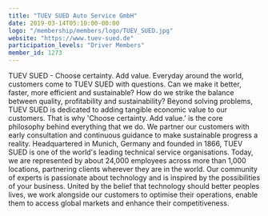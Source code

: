 ```yaml
---
title: "TUEV SUED Auto Service GmbH"
date: 2019-03-14T05:10:00-00:00
logo: "/membership/members/logo/TUEV_SUED.jpg"
website: "https://www.tuev-sued.de"
participation_levels: "Driver Members"
member_id: 1273
---
```


TUEV SUED - Choose certainty. Add value. Everyday around the world, customers come to TUEV SUED with questions. Can we make it better, faster, more efficient and sustainable? How do we strike the balance between quality, profitability and sustainability? Beyond solving problems, TUEV SUED is dedicated to adding tangible economic value to our customers. That is why 'Choose certainty. Add value.' is the core philosophy behind everything that we do. We partner our customers with early consultation and continuous guidance to make sustainable progress a reality. Headquartered in Munich, Germany and founded in 1866, TUEV SUED is one of the world's leading technical service organisations. Today, we are represented by about 24,000 employees across more than 1,000 locations, partnering clients wherever they are in the world. Our community of experts is passionate about technology and is inspired by the possibilities of your business. United by the belief that technology should better peoples lives, we work alongside our customers to optimise their operations, enable them to access global markets and enhance their competitiveness.
